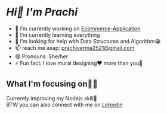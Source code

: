 #  ***Hi👋 I'm Prachi***

- 🔭 I’m currently working on [Ecommerce-Application](https://github.com/prachi2523/Ecommerce-Application.git)
- 🌱 I’m currently learning everything
- 🤔 I’m looking for help with Data Structures and Algorithm😭
- 📫 reach me asap: prachiverma2521@gmail.com
- 😄 Pronouns: She/her
- ⚡ Fun fact: I love mural designing❤️ more than you🤣

## What I'm focusing on👩‍💻
Currently improving my Nodejs skill🎯<br>
BTW you can also connect with me on [Linkedin](https://www.linkedin.com/in/prachi-verma-b10111245)

<!-- ### Language and Tools used:
<img src="https://upload.wikimedia.org/wikipedia/commons/6/6a/JavaScript-logo.png" alt=javaScript width=30px /> -->
<!--
**prachi2523/prachi2523** is a ✨ _special_ ✨ repository because its `README.md` (this file) appears on your GitHub profile.

Here are some ideas to get you started:

- 🔭 I’m currently working on ...
- 🌱 I’m currently learning ...
- 👯 I’m looking to collaborate on ...
- 🤔 I’m looking for help with ...
- 💬 Ask me about ...
- 📫 How to reach me: ...
- 😄 Pronouns: ...
- ⚡ Fun fact: ...
-->
